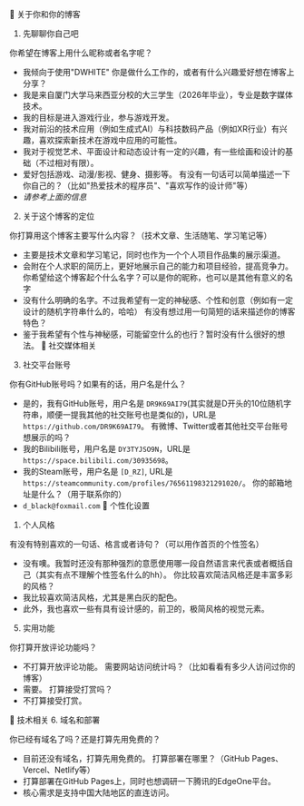 🌟 关于你和你的博客

1. 先聊聊你自己吧

你希望在博客上用什么昵称或者名字呢？

- 我倾向于使用"DWHITE"
  你是做什么工作的，或者有什么兴趣爱好想在博客上分享？
- 我是来自厦门大学马来西亚分校的大三学生（2026年毕业），专业是数字媒体技术。
- 我的目标是进入游戏行业，参与游戏开发。
- 我对前沿的技术应用（例如生成式AI）与科技数码产品（例如XR行业）有兴趣，喜欢探索新技术在游戏中应用的可能性。
- 我对于视觉艺术、平面设计和动态设计有一定的兴趣，有一些绘画和设计的基础（不过相对有限）。
- 爱好包括游戏、动漫/影视、健身、摄影等。
  有没有一句话可以简单描述一下你自己的？（比如"热爱技术的程序员"、"喜欢写作的设计师"等）
- _请参考上面的信息_

2. 关于这个博客的定位

你打算用这个博客主要写什么内容？（技术文章、生活随笔、学习笔记等）

- 主要是技术文章和学习笔记，同时也作为一个个人项目作品集的展示渠道。
- 会附在个人求职的简历上，更好地展示自己的能力和项目经验，提高竞争力。
  你希望给这个博客起个什么名字？可以是你的昵称，也可以是其他有意义的名字
- 没有什么明确的名字。不过我希望有一定的神秘感、个性和创意（例如有一定设计的随机字符串什么的，哈哈）
  有没有想过用一句简短的话来描述你的博客特色？
- 鉴于我希望有个性与神秘感，可能留空什么的也行？暂时没有什么很好的想法。
  📱 社交媒体相关

3. 社交平台账号

你有GitHub账号吗？如果有的话，用户名是什么？

- 是的，我有GitHub账号，用户名是 `DR9K69AI79`(其实就是D开头的10位随机字符串，顺便一提我其他的社交账号也是类似的)，URL是 `https://github.com/DR9K69AI79`。
  有微博、Twitter或者其他社交平台账号想展示的吗？
- 我的Bilibili账号，用户名是 `DY3TYJSO9N`，URL是 `https://space.bilibili.com/30935698`。
- 我的Steam账号，用户名是 `[D_RZ]`, URL是`https://steamcommunity.com/profiles/76561198321291020/`。
  你的邮箱地址是什么？（用于联系你的）
- `d_black@foxmail.com`
  🎨 个性化设置

1. 个人风格

有没有特别喜欢的一句话、格言或者诗句？（可以用作首页的个性签名）

- 没有噢。我暂时还没有那种强烈的意愿使用哪一段自然语言来代表或者概括自己（其实有点不理解个性签名什么的hh）。
  你比较喜欢简洁风格还是丰富多彩的风格？
- 我比较喜欢简洁风格，尤其是黑白灰的配色。
- 此外，我也喜欢一些有具有设计感的，前卫的，极简风格的视觉元素。

5. 实用功能

你打算开放评论功能吗？

- 不打算开放评论功能。
  需要网站访问统计吗？（比如看看有多少人访问过你的博客）
- 需要。
  打算接受打赏吗？
- 不打算接受打赏。

🔧 技术相关 6. 域名和部署

你已经有域名了吗？还是打算先用免费的？

- 目前还没有域名，打算先用免费的。
  打算部署在哪里？（GitHub Pages、Vercel、Netlify等）
- 打算部署在GitHub Pages上，同时也想调研一下腾讯的EdgeOne平台。
- 核心需求是支持中国大陆地区的直连访问。

